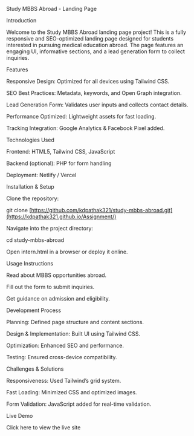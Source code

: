 Study MBBS Abroad - Landing Page

Introduction

Welcome to the Study MBBS Abroad landing page project! This is a fully responsive and SEO-optimized landing page designed for students interested in pursuing medical education abroad. The page features an engaging UI, informative sections, and a lead generation form to collect inquiries.

Features

Responsive Design: Optimized for all devices using Tailwind CSS.

SEO Best Practices: Metadata, keywords, and Open Graph integration.

Lead Generation Form: Validates user inputs and collects contact details.

Performance Optimized: Lightweight assets for fast loading.

Tracking Integration: Google Analytics & Facebook Pixel added.

Technologies Used

Frontend: HTML5, Tailwind CSS, JavaScript

Backend (optional): PHP for form handling

Deployment: Netlify / Vercel

Installation & Setup

Clone the repository:

git clone [https://github.com/kdpathak321/study-mbbs-abroad.git](https://kdpathak321.github.io/Assignment/)

Navigate into the project directory:

cd study-mbbs-abroad

Open intern.html in a browser or deploy it online.

Usage Instructions

Read about MBBS opportunities abroad.

Fill out the form to submit inquiries.

Get guidance on admission and eligibility.

Development Process

Planning: Defined page structure and content sections.

Design & Implementation: Built UI using Tailwind CSS.

Optimization: Enhanced SEO and performance.

Testing: Ensured cross-device compatibility.

Challenges & Solutions

Responsiveness: Used Tailwind’s grid system.

Fast Loading: Minimized CSS and optimized images.

Form Validation: JavaScript added for real-time validation.

Live Demo

Click here to view the live site


